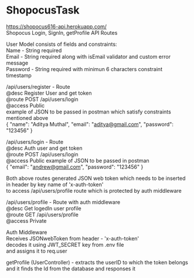 # ShopocusTask  
https://shopocus616-api.herokuapp.com/  
Shopocus Login, SignIn, getProfile API Routes

User Model consists of fields and constraints:   
Name - String required  
Email - String required along with isEmail validator and custom error message  
Password - String required with minimun 6 characters constraint  
timestamp  
  
/api/users/register - Route  
@desc Register User and get token  
@route POST /api/users/login  
@access Public  
example of JSON to be passed in postman which satisfy constraints mentioned above  
{
    "name": "Aditya Muthal",
    "email": "aditya@gmail.com",
    "password": "123456"
}
  
/api/users/login - Route  
@desc Auth user and get token  
@route POST /api/users/login  
@access Public 
example of JSON to be passed in postman  
{
    "email": "andrew@gmail.com",
    "password": "123456"
} 
  
Both above routes generated JSON web token which needs to be inserted in header by key name of 'x-auth-token'   
to access /api/users/profile route which is protected by auth middleware  
  
/api/users/profile - Route with auth middleware  
@desc Get logedIn user profile  
@route GET /api/users/profile   
@access Private  
  
Auth Middleware  
Receives JSONwebToken from header - 'x-auth-token'  
decodes it using JWT_SECRET key from .env file  
and assigns it to req.user  
  
getProfile (UserController) - extracts the userID to which the token belongs and it finds the Id from the database and responses it  

